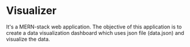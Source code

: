 # Visualizer
It's a MERN-stack web application. The objective of this application is to create a data visualization dashboard which uses json file (data.json) and visualize the data.

